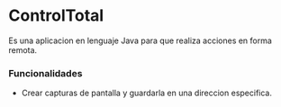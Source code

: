 # ControlTotal
Es una aplicacion en lenguaje Java para que realiza acciones en forma remota.

### Funcionalidades
* Crear capturas de pantalla y guardarla en una direccion especifica.

